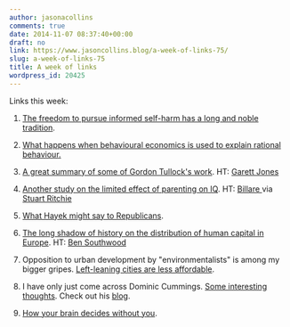 ```yaml
---
author: jasonacollins
comments: true
date: 2014-11-07 08:37:40+00:00
draft: no
link: https://www.jasoncollins.blog/a-week-of-links-75/
slug: a-week-of-links-75
title: A week of links
wordpress_id: 20425
---
```


Links this week:






	
  1. [The freedom to pursue informed self-harm has a long and noble tradition](http://werewolf.co.nz/2014/11/for-your-own-good/).

	
  2. [What happens when behavioural economics is used to explain rational behaviour](http://andrewgelman.com/2014/10/31/boo-whos-afraid-availability-bias/)[.](https://cei.org/blog/gordon-tullock-rip)

	
  3. [A great summary of some of Gordon Tullock's work](https://cei.org/blog/gordon-tullock-rip). HT: [Garett Jones](https://twitter.com/GarettJones)

	
  4. [Another study on the limited effect of parenting on IQ](http://www.sciencedirect.com/science/article/pii/S0160289614000889). HT: [Billare ](https://twitter.com/Billare)via [Stuart Ritchie](https://twitter.com/StuartJRitchie)

	
  5. [What Hayek might say to Republicans](http://www.bloombergview.com/articles/2014-11-03/hayek-s-message-for-victorious-republicans).

	
  6. [The long shadow of history on the distribution of human capital in Europe](http://www.cliometrie.org/images/wp/AFC_WP_04-2014.pdf). HT: [Ben Southwood](https://twitter.com/bswud)

	
  7. Opposition to urban development by "environmentalists" is among my bigger gripes. [Left-leaning cities are less affordable](http://www.theatlantic.com/business/archive/2014/10/why-are-liberal-cities-so-unaffordable/382045/).

	
  8. I have only just come across Dominic Cummings. [Some interesting thoughts](http://infoproc.blogspot.com.au/2014/10/the-hollow-men.html). Check out his [blog](http://dominiccummings.wordpress.com/).
	
  9.  [How your brain decides without you](http://nautil.us/issue/19/illusions/how-your-brain-decides-without-you).


